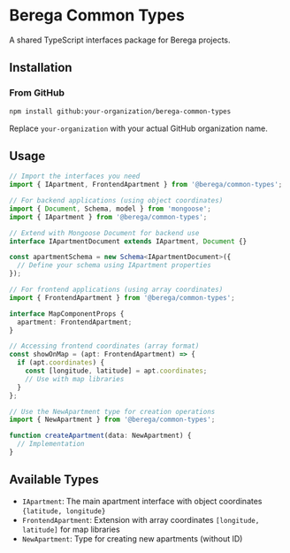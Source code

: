 # Berega Common Types

A shared TypeScript interfaces package for Berega projects.

## Installation

### From GitHub

```bash
npm install github:your-organization/berega-common-types
```

Replace `your-organization` with your actual GitHub organization name.

## Usage

```typescript
// Import the interfaces you need
import { IApartment, FrontendApartment } from '@berega/common-types';

// For backend applications (using object coordinates)
import { Document, Schema, model } from 'mongoose';
import { IApartment } from '@berega/common-types';

// Extend with Mongoose Document for backend use
interface IApartmentDocument extends IApartment, Document {}

const apartmentSchema = new Schema<IApartmentDocument>({
  // Define your schema using IApartment properties
});

// For frontend applications (using array coordinates)
import { FrontendApartment } from '@berega/common-types';

interface MapComponentProps {
  apartment: FrontendApartment;
}

// Accessing frontend coordinates (array format)
const showOnMap = (apt: FrontendApartment) => {
  if (apt.coordinates) {
    const [longitude, latitude] = apt.coordinates;
    // Use with map libraries
  }
};

// Use the NewApartment type for creation operations
import { NewApartment } from '@berega/common-types';

function createApartment(data: NewApartment) {
  // Implementation
}
```

## Available Types

- `IApartment`: The main apartment interface with object coordinates `{latitude, longitude}`
- `FrontendApartment`: Extension with array coordinates `[longitude, latitude]` for map libraries
- `NewApartment`: Type for creating new apartments (without ID) 